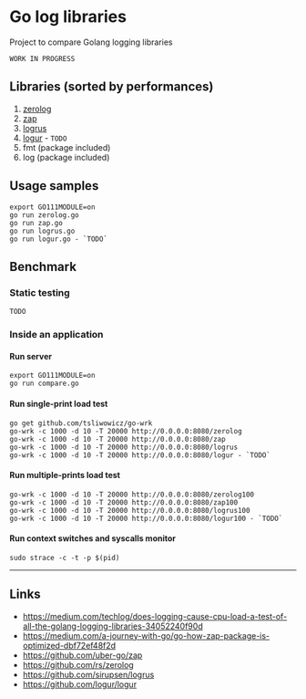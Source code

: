 
# Go log libraries

Project to compare Golang logging libraries

`WORK IN PROGRESS`

## Libraries (sorted by performances)
1. [zerolog](https://github.com/rs/zerolog)
2. [zap](https://github.com/uber-go/zap)
3. [logrus](https://github.com/sirupsen/logrus)
4. [logur](https://github.com/logur/logur) - `TODO`
5. fmt (package included)
6. log (package included)

## Usage samples
```shell
export GO111MODULE=on
go run zerolog.go
go run zap.go
go run logrus.go
go run logur.go - `TODO`
```

## Benchmark
### Static testing
`TODO`

### Inside an application
#### Run server
```shell
export GO111MODULE=on
go run compare.go
```
#### Run single-print load test
```shell
go get github.com/tsliwowicz/go-wrk
go-wrk -c 1000 -d 10 -T 20000 http://0.0.0.0:8080/zerolog
go-wrk -c 1000 -d 10 -T 20000 http://0.0.0.0:8080/zap
go-wrk -c 1000 -d 10 -T 20000 http://0.0.0.0:8080/logrus
go-wrk -c 1000 -d 10 -T 20000 http://0.0.0.0:8080/logur - `TODO`
```
#### Run multiple-prints load test
```shell
go-wrk -c 1000 -d 10 -T 20000 http://0.0.0.0:8080/zerolog100
go-wrk -c 1000 -d 10 -T 20000 http://0.0.0.0:8080/zap100
go-wrk -c 1000 -d 10 -T 20000 http://0.0.0.0:8080/logrus100
go-wrk -c 1000 -d 10 -T 20000 http://0.0.0.0:8080/logur100 - `TODO`
```
#### Run context switches and syscalls monitor
```shell
sudo strace -c -t -p $(pid)
```

---

## Links

- https://medium.com/techlog/does-logging-cause-cpu-load-a-test-of-all-the-golang-logging-libraries-34052240f90d
- https://medium.com/a-journey-with-go/go-how-zap-package-is-optimized-dbf72ef48f2d
- https://github.com/uber-go/zap
- https://github.com/rs/zerolog
- https://github.com/sirupsen/logrus
- https://github.com/logur/logur
